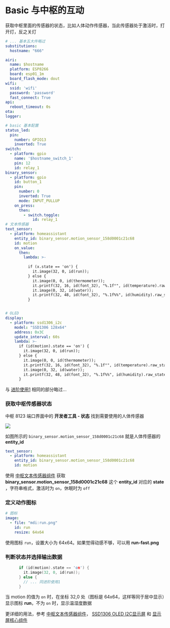 # Basic 与中枢的互动

获取中枢里面的传感器的状态，比如人体动作传感器，当此传感器处于激活时，打开灯，反之关灯





```yaml
# ... 基本五大件略过
substitutions:
  hostname: "666"

airi:
  name: $hostname
  platform: ESP8266
  board: esp01_1m
  board_flash_mode: dout
wifi:
  ssid: 'wifi'
  password: 'password'
  fast_connect: True
api:
  reboot_timeout: 0s
ota:
logger:

# basic 基本配置
status_led:
  pin:
    number: GPIO13
    inverted: True
switch:
  - platform: gpio
    name: '$hostname_switch_1'
    pin: 12
    id: relay_1
binary_sensor:
  - platform: gpio
    id: button_1
    pin:
      number: 0
      inverted: True
      mode: INPUT_PULLUP
    on_press:
      then:
        - switch.toggle:
            id: relay_1
# 文本传感器
text_sensor:
  - platform: homeassistant
    entity_id: binary_sensor.motion_sensor_158d0001c21c68
    id: motion
    on_value:
      then:
        lambda: >-
          
          if (x.state == 'on') {
            it.image(32, 0, id(run));
          } else {
            it.image(0, 0, id(thermometer));
            it.printf(32, 16, id(font_32), "%.1f°", id(temperature).raw_state);
            it.image(0, 32, id(water));
            it.printf(32, 48, id(font_32), "%.1f%%", id(humidity).raw_state);
          }


# OLED
display:
  - platform: ssd1306_i2c
    model: "SSD1306 128x64"
    address: 0x3C
    update_interval: 60s
    lambda: >-
      if (id(motion).state == 'on') {
        it.image(32, 0, id(run));
      } else {
        it.image(0, 0, id(thermometer));
        it.printf(32, 16, id(font_32), "%.1f°", id(temperature).raw_state);
        it.image(0, 32, id(water));
        it.printf(32, 48, id(font_32), "%.1f%%", id(humidity).raw_state);
      }
```

与 [进阶使用1](#进阶使用1) 相同的部分略过...

### 获取中枢传感器状态

中枢 8123 端口界面中的 **开发者工具 - 状态** 找到需要使用的人体传感器

![](http://pic.airijia.com/doc/20190118160323.png)

如图所示的 `binary_sensor.motion_sensor_158d0001c21c68` 就是人体传感器的 **entity_id**


```yaml
text_sensor:
  - platform: homeassistant
    entity_id: binary_sensor.motion_sensor_158d0001c21c68
    id: motion
```

使用 [中枢文本传感器组件](esphome/components/text_sensor/homeassistant) 获取 **binary_sensor.motion_sensor_158d0001c21c68** 这个 **entity_id** 对应的 **state** ，字符串格式，激活时为 `on`，休眠时为 `off`



### 定义动作图标


```yaml
# 图标
image:
  - file: "mdi:run.png"
    id: run
    resize: 64x64
```

使用图标 `run`，设置大小为 64x64。如果觉得动感不够，可以用 **run-fast.png**

### 判断状态并选择输出数据


```c++
      if (id(motion).state == 'on') {
        it.image(32, 0, id(run));
      } else {
        // ... 同进阶使用1
      }
```

当 motion 的值为 `on` 时，在坐标 32,0 处（图标是 64x64，这样等同于居中显示）显示图标 **run**，不为 `on` 时，显示温湿度数据

更详细的用法，参考 [中枢文本传感器组件](esphome/components/text_sensor/homeassistant)， [SSD1306 OLED I2C显示屏](esphome/components/display/ssd1306)  和 [显示屏核心组件](esphome/components/display/) 
